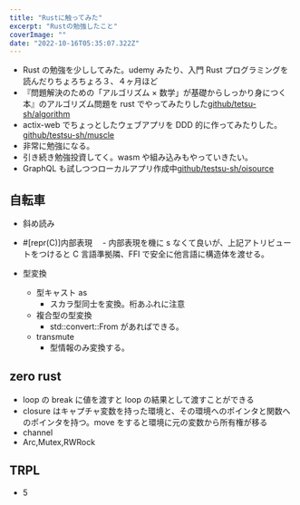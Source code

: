 ```yaml
---
title: "Rustに触ってみた"
excerpt: "Rustの勉強したこと"
coverImage: ""
date: "2022-10-16T05:35:07.322Z"
---
```


- Rust の勉強を少ししてみた。udemy みたり、入門 Rust プログラミングを読んだりちょろちょろ３、４ヶ月ほど
- 『問題解決のための「アルゴリズム × 数学」が基礎からしっかり身につく本』のアルゴリズム問題を rust でやってみたりした[github/tetsu-sh/algorithm](https://github.com/tetsu-sh/algorithm)
- actix-web でちょっとしたウェブアプリを DDD 的に作ってみたりした。[github/testsu-sh/muscle](https://github.com/tetsu-sh/muscle)
- 非常に勉強になる。
- 引き続き勉強投資してく。wasm や組み込みもやっていきたい。
- GraphQL も試しつつローカルアプリ作成中[github/testsu-sh/oisource](https://github.com/tetsu-sh/oisource)

## 自転車

- 斜め読み
- #[repr(C)]内部表現
  　- 内部表現を機に s なくて良いが、上記アトリビュートをつけると C 言語準拠隣、FFI で安全に他言語に構造体を渡せる。

- 型変換
  - 型キャスト as
    - スカラ型同士を変換。桁あふれに注意
  - 複合型の型変換
    - std::convert::From があればできる。
  - transmute
    - 型情報のみ変換する。

## zero rust

- loop の break に値を渡すと loop の結果として渡すことができる
- closure はキャプチャ変数を持った環境と、その環境へのポインタと関数へのポインタを持つ。move をすると環境に元の変数から所有権が移る
- channel
- Arc,Mutex,RWRock

## TRPL

- 5
